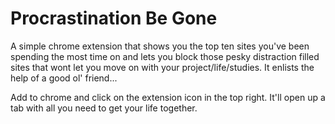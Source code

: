 # Procrastination Be Gone

A simple chrome extension that shows you the top ten sites you've been spending the most time on and lets you block those 
pesky distraction filled sites that wont let you move on with your project/life/studies. 
It enlists the help of a good ol' friend...

Add to chrome and click on the extension icon in the top right. It'll open up a tab with all you need to get your life together.
